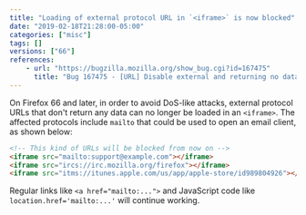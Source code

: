 ```yaml
---
title: "Loading of external protocol URL in `<iframe>` is now blocked"
date: "2019-02-18T21:28:00-05:00"
categories: ["misc"]
tags: []
versions: ["66"]
references:
    - url: "https://bugzilla.mozilla.org/show_bug.cgi?id=167475"
      title: "Bug 167475 - [URL] Disable external and returning no data protocol handlers in all cases, excluding <A HREF=>"
---
```

On Firefox 66 and later, in order to avoid DoS-like attacks, external protocol URLs that don't return any data can no longer be loaded in an `<iframe>`. The affected protocols include `mailto` that could be used to open an email client, as shown below:

```html
<!-- This kind of URLs will be blocked from now on -->
<iframe src="mailto:support@example.com"></iframe>
<iframe src="ircs://irc.mozilla.org/firefox"></iframe>
<iframe src="itms://itunes.apple.com/us/app/apple-store/id989804926"></iframe>
```

Regular links like `<a href="mailto:...">` and JavaScript code like `location.href='mailto:...'` will continue working.
